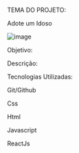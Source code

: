 TEMA DO PROJETO:

Adote um Idoso

![image](https://github.com/ejscerqueira/final-/assets/61998637/0925fc86-3e03-48c8-8379-8e829986b72d)

Objetivo: 

Descrição:

Tecnologias Utilizadas:

Git/Github

Css

Html

Javascript

ReactJs


